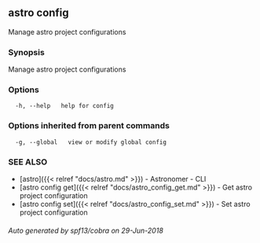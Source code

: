 ## astro config

Manage astro project configurations

### Synopsis

Manage astro project configurations

### Options

```
  -h, --help   help for config
```

### Options inherited from parent commands

```
  -g, --global   view or modify global config
```

### SEE ALSO

* [astro]({{< relref "docs/astro.md" >}})	 - Astronomer - CLI
* [astro config get]({{< relref "docs/astro_config_get.md" >}})	 - Get astro project configuration
* [astro config set]({{< relref "docs/astro_config_set.md" >}})	 - Set astro project configuration

###### Auto generated by spf13/cobra on 29-Jun-2018
